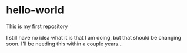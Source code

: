 # hello-world
This is my first repository

I still have no idea what it is that I am doing, but that should be changing soon. I'll be needing this within a couple years...
